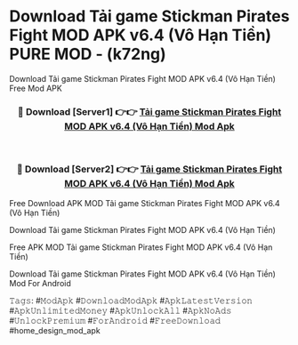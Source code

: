 # Download Tải game Stickman Pirates Fight MOD APK v6.4 (Vô Hạn Tiền) PURE MOD - (k72ng)
Download Tải game Stickman Pirates Fight MOD APK v6.4 (Vô Hạn Tiền) Free Mod APK

<div align="center">
<h3>🔴 Download [Server1] 👉👉 <a href="https://apk-comot.site?title=Tải_game_Stickman_Pirates_Fight_MOD_APK_v6.4_(Vô_Hạn_Tiền)">Tải game Stickman Pirates Fight MOD APK v6.4 (Vô Hạn Tiền) Mod Apk</a></h3><br>

<h3>🔴 Download [Server2] 👉👉 <a href="https://apk-comot.site?title=Tải_game_Stickman_Pirates_Fight_MOD_APK_v6.4_(Vô_Hạn_Tiền)">Tải game Stickman Pirates Fight MOD APK v6.4 (Vô Hạn Tiền) Mod Apk</a></h3>
</div>


Free Download APK MOD Tải game Stickman Pirates Fight MOD APK v6.4 (Vô Hạn Tiền)

Download Tải game Stickman Pirates Fight MOD APK v6.4 (Vô Hạn Tiền) 

Free APK MOD Tải game Stickman Pirates Fight MOD APK v6.4 (Vô Hạn Tiền) 

Download Tải game Stickman Pirates Fight MOD APK v6.4 (Vô Hạn Tiền) Mod For Android

𝚃𝚊𝚐𝚜: #𝙼𝚘𝚍𝙰𝚙𝚔 #𝙳𝚘𝚠𝚗𝚕𝚘𝚊𝚍𝙼𝚘𝚍𝙰𝚙𝚔 #𝙰𝚙𝚔𝙻𝚊𝚝𝚎𝚜𝚝𝚅𝚎𝚛𝚜𝚒𝚘𝚗 #𝙰𝚙𝚔𝚄𝚗𝚕𝚒𝚖𝚒𝚝𝚎𝚍𝙼𝚘𝚗𝚎𝚢 #𝙰𝚙𝚔𝚄𝚗𝚕𝚘𝚌𝚔𝙰𝚕𝚕 #𝙰𝚙𝚔𝙽𝚘𝙰𝚍𝚜 #𝚄𝚗𝚕𝚘𝚌𝚔𝙿𝚛𝚎𝚖𝚒𝚞𝚖 #𝙵𝚘𝚛𝙰𝚗𝚍𝚛𝚘𝚒𝚍 #𝙵𝚛𝚎𝚎𝙳𝚘𝚠𝚗𝚕𝚘𝚊𝚍 #home_design_mod_apk